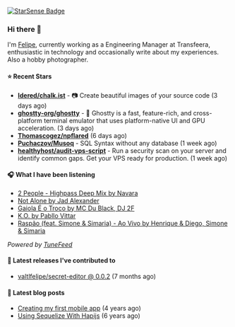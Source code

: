 <a href="https://starsense.app/developer-types" target="_blank"><img src="https://starsense.app/api/badge/?user=valtlfelipe" alt="StarSense Badge"></a>

### Hi there 👋

I'm [Felipe](https://felipevm.com), currently working as a Engineering Manager at Transfeera, enthusiastic in technology and occasionally write about my experiences. Also a hobby photographer.

#### ⭐ Recent Stars
- **[Idered/chalk.ist](https://github.com/Idered/chalk.ist)** - 📷 Create beautiful images of your source code (3 days ago)
- **[ghostty-org/ghostty](https://github.com/ghostty-org/ghostty)** - 👻 Ghostty is a fast, feature-rich, and cross-platform terminal emulator that uses platform-native UI and GPU acceleration. (3 days ago)
- **[Thomascogez/npflared](https://github.com/Thomascogez/npflared)** (6 days ago)
- **[Puchaczov/Musoq](https://github.com/Puchaczov/Musoq)** - SQL Syntax without any database (1 week ago)
- **[healthyhost/audit-vps-script](https://github.com/healthyhost/audit-vps-script)** - Run a security scan on your server and identify common gaps. Get your VPS ready for production. (1 week ago)

#### 🎧 What I have been listening
- [2 People - Highpass Deep Mix by Navara](https://open.spotify.com/track/2Ki2aK5Qe9MVyIsFuaJlbU)
- [Not Alone by Jad Alexander](https://open.spotify.com/track/5xh2BtnjE1OiW8JPWgAWnF)
- [Gaiola É o Troco by MC Du Black, DJ 2F](https://open.spotify.com/track/3Uq45ipGutypFPmETfaoaH)
- [K.O. by Pabllo Vittar](https://open.spotify.com/track/5zSiXA70xM4kuSt6qim6jl)
- [Raspão (feat. Simone &amp; Simaria) - Ao Vivo by Henrique &amp; Diego, Simone &amp; Simaria](https://open.spotify.com/track/6gquljDBW7rE6mCBzmTRxo)

_Powered by [TuneFeed](https://tunefeed.app?ref=valtlfelipe-gh-profile)_ 

#### 🚀 Latest releases I've contributed to


- [valtlfelipe/secret-editor @ 0.0.2](https://github.com/valtlfelipe/secret-editor/releases/tag/0.0.2) (7 months ago)

#### 📄 Latest blog posts
- [Creating my first mobile app](https://felipevm.com/posts/creating-my-first-mobile-app/) (4 years ago)
- [Using Sequelize With Hapijs](https://felipevm.com/posts/using-sequelize-with-hapijs/) (6 years ago)
